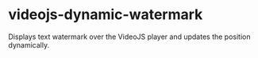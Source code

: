 # videojs-dynamic-watermark
Displays text watermark over the VideoJS player and updates the position dynamically.
